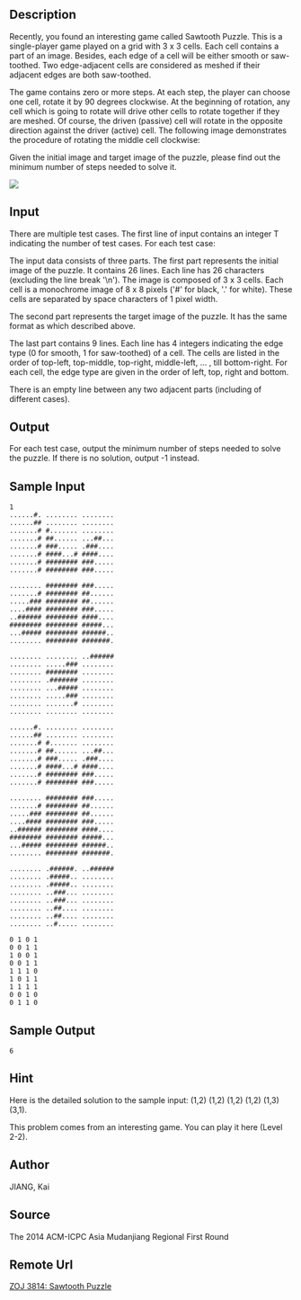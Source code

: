 ## Description
Recently, you found an interesting game called Sawtooth Puzzle. This is a single-player game played on a grid with 3 x 3 cells. Each cell contains a part of an image. Besides, each edge of a cell will be either smooth or saw-toothed. Two edge-adjacent cells are considered as meshed if their adjacent edges are both saw-toothed.

The game contains zero or more steps. At each step, the player can choose one cell, rotate it by 90 degrees clockwise. At the beginning of rotation, any cell which is going to rotate will drive other cells to rotate together if they are meshed. Of course, the driven (passive) cell will rotate in the opposite direction against the driver (active) cell. The following image demonstrates the procedure of rotating the middle cell clockwise:

Given the initial image and target image of the puzzle, please find out the minimum number of steps needed to solve it.

<img src="http://acm.zju.edu.cn/onlinejudge/showImage.do?name=sawtooth.jpg">

## Input
There are multiple test cases. The first line of input contains an integer T indicating the number of test cases. For each test case:

The input data consists of three parts. The first part represents the initial image of the puzzle. It contains 26 lines. Each line has 26 characters (excluding the line break '\n'). The image is composed of 3 x 3 cells. Each cell is a monochrome image of 8 x 8 pixels ('#' for black, '.' for white). These cells are separated by space characters of 1 pixel width.

The second part represents the target image of the puzzle. It has the same format as which described above.

The last part contains 9 lines. Each line has 4 integers indicating the edge type (0 for smooth, 1 for saw-toothed) of a cell. The cells are listed in the order of top-left, top-middle, top-right, middle-left, ... , till bottom-right. For each cell, the edge type are given in the order of left, top, right and bottom.

There is an empty line between any two adjacent parts (including of different cases).

## Output
For each test case, output the minimum number of steps needed to solve the puzzle. If there is no solution, output -1 instead.

## Sample Input
    1
    ......#. ........ ........
    ......## ........ ........
    .......# #....... ........
    .......# ##...... ...##...
    .......# ###..... .###....
    .......# ####...# ####....
    .......# ######## ###.....
    .......# ######## ###.....
                              
    ........ ######## ###.....
    .......# ######## ##......
    .....### ######## ##......
    ....#### ######## ###.....
    ..###### ######## ####....
    ######## ######## #####...
    ...##### ######## ######..
    ........ ######## #######.
                              
    ........ ........ ..######
    ........ .....### ........
    ........ ######## ........
    ........ .####### ........
    ........ ...##### ........
    ........ .....### ........
    ........ .......# ........
    ........ ........ ........

    ......#. ........ ........
    ......## ........ ........
    .......# #....... ........
    .......# ##...... ...##...
    .......# ###..... .###....
    .......# ####...# ####....
    .......# ######## ###.....
    .......# ######## ###.....
                              
    ........ ######## ###.....
    .......# ######## ##......
    .....### ######## ##......
    ....#### ######## ###.....
    ..###### ######## ####....
    ######## ######## #####...
    ...##### ######## ######..
    ........ ######## #######.
                              
    ........ .######. ..######
    ........ .#####.. ........
    ........ .#####.. ........
    ........ ..###... ........
    ........ ..###... ........
    ........ ..##.... ........
    ........ ..##.... ........
    ........ ..#..... ........

    0 1 0 1
    0 0 1 1
    1 0 0 1
    0 0 1 1
    1 1 1 0
    1 0 1 1
    1 1 1 1
    0 0 1 0
    0 1 1 0

## Sample Output
    6

## Hint
Here is the detailed solution to the sample input: (1,2) (1,2) (1,2) (1,2) (1,3) (3,1).

This problem comes from an interesting game. You can play it here (Level 2-2).

## Author
JIANG, Kai

## Source
The 2014 ACM-ICPC Asia Mudanjiang Regional First Round

## Remote Url
[ZOJ 3814: Sawtooth Puzzle](http://acm.zju.edu.cn/onlinejudge/showProblem.do?problemCode=3814)
